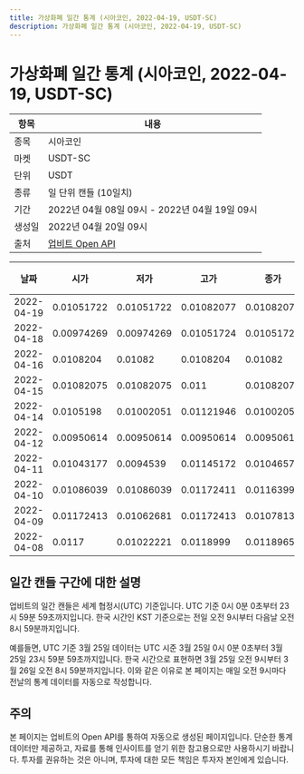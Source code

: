 ```yaml
---
title: 가상화폐 일간 통계 (시아코인, 2022-04-19, USDT-SC)
description: 가상화폐 일간 통계 (시아코인, 2022-04-19, USDT-SC)
---
```



가상화폐 일간 통계 (시아코인, 2022-04-19, USDT-SC)
===

|항목|내용|
|--|--|
|종목|시아코인|
|마켓|USDT-SC|
|단위|USDT|
|종류|일 단위 캔들 (10일치)|
|기간|2022년 04월 08일 09시 - 2022년 04월 19일 09시|
|생성일|2022년 04월 20일 09시|
|출처|[업비트 Open API](https://docs.upbit.com)|


|날짜|시가|저가|고가|종가|비고|
|--|--|--|--|--|--|
|2022-04-19|0.01051722|0.01051722|0.01082077|0.01082077|    |
|2022-04-18|0.00974269|0.00974269|0.01051724|0.01051722|    |
|2022-04-16|0.0108204|0.01082|0.0108204|0.01082|    |
|2022-04-15|0.01082075|0.01082075|0.011|0.01082077|    |
|2022-04-14|0.0105198|0.01002051|0.01121946|0.01002051|    |
|2022-04-12|0.00950614|0.00950614|0.00950614|0.00950614|    |
|2022-04-11|0.01043177|0.0094539|0.01145172|0.0104657|    |
|2022-04-10|0.01086039|0.01086039|0.01172411|0.01163998|    |
|2022-04-09|0.01172413|0.01062681|0.01172413|0.0107813|    |
|2022-04-08|0.0117|0.01022221|0.0118999|0.01189651|    |


일간 캔들 구간에 대한 설명
---


업비트의 일간 캔들은 세계 협정시(UTC) 기준입니다. 
UTC 기준 0시 0분 0초부터 23시 59분 59초까지입니다. 
한국 시간인 KST 기준으로는 전일 오전 9시부터 다음날 오전 8시 59분까지입니다. 


예를들면, UTC 기준 3월 25일 데이터는 UTC 시준 3월 25일 0시 0분 0초부터 3월 25일 23시 59분 59초까지입니다. 
한국 시간으로 표현하면 3월 25일 오전 9시부터 3월 26일 오전 8시 59분까지입니다. 
이와 같은 이유로 본 페이지는 매일 오전 9시마다 전날의 통계 데이터를 자동으로 작성합니다. 


주의
---


본 페이지는 업비트의 Open API를 통하여 자동으로 생성된 페이지입니다. 
단순한 통계 데이터만 제공하고, 자료를 통해 인사이트를 얻기 위한 참고용으로만 사용하시기 바랍니다. 
투자를 권유하는 것은 아니며, 투자에 대한 모든 책임은 투자자 본인에게 있습니다. 
